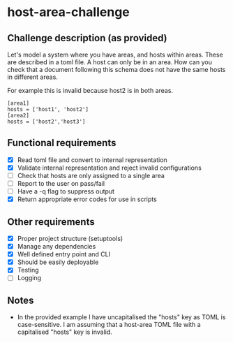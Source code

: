 # host-area-challenge

## Challenge description (as provided)
Let's model a system where you have areas, and hosts within areas.
These are described in a toml file. A host can only be in an area.
How can you check that a document following this schema does not have the same hosts in different areas.

For example this is invalid because host2 is in both areas.
```
[area1]
hosts = ['host1', 'host2']
[area2]
hosts = ['host2','host3']
```

## Functional requirements
- [x] Read toml file and convert to internal representation
- [x] Validate internal representation and reject invalid configurations
- [ ] Check that hosts are only assigned to a single area
- [ ] Report to the user on pass/fail
- [ ] Have a -q flag to suppress output
- [x] Return appropriate error codes for use in scripts

## Other requirements
- [x] Proper project structure (setuptools)
- [x] Manage any dependencies
- [x] Well defined entry point and CLI
- [x] Should be easily deployable
- [x] Testing
- [ ] Logging

## Notes
* In the provided example I have uncapitalised the "hosts" key as TOML is case-sensitive.
  I am assuming that a host-area TOML file with a capitalised "hosts" key is invalid.
